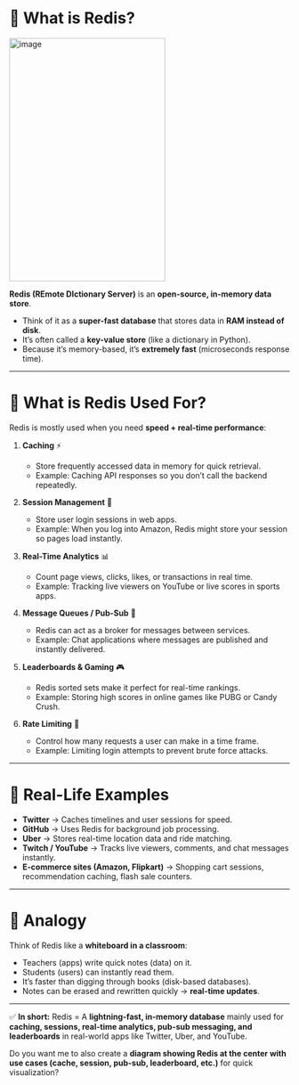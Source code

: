 # 🔹 What is Redis?

<img width="280" height="437" alt="image" src="https://github.com/user-attachments/assets/11529e56-edf3-4e9c-bc03-3ceb0d52e83d" />

**Redis (REmote DIctionary Server)** is an **open-source, in-memory data store**.

* Think of it as a **super-fast database** that stores data in **RAM instead of disk**.
* It’s often called a **key-value store** (like a dictionary in Python).
* Because it’s memory-based, it’s **extremely fast** (microseconds response time).

---

# 🔹 What is Redis Used For?

Redis is mostly used when you need **speed + real-time performance**:

1. **Caching** ⚡

   * Store frequently accessed data in memory for quick retrieval.
   * Example: Caching API responses so you don’t call the backend repeatedly.

2. **Session Management** 👤

   * Store user login sessions in web apps.
   * Example: When you log into Amazon, Redis might store your session so pages load instantly.

3. **Real-Time Analytics** 📊

   * Count page views, clicks, likes, or transactions in real time.
   * Example: Tracking live viewers on YouTube or live scores in sports apps.

4. **Message Queues / Pub-Sub** 📩

   * Redis can act as a broker for messages between services.
   * Example: Chat applications where messages are published and instantly delivered.

5. **Leaderboards & Gaming** 🎮

   * Redis sorted sets make it perfect for real-time rankings.
   * Example: Storing high scores in online games like PUBG or Candy Crush.

6. **Rate Limiting** 🚦

   * Control how many requests a user can make in a time frame.
   * Example: Limiting login attempts to prevent brute force attacks.

---

# 🔹 Real-Life Examples

* **Twitter** → Caches timelines and user sessions for speed.
* **GitHub** → Uses Redis for background job processing.
* **Uber** → Stores real-time location data and ride matching.
* **Twitch / YouTube** → Tracks live viewers, comments, and chat messages instantly.
* **E-commerce sites (Amazon, Flipkart)** → Shopping cart sessions, recommendation caching, flash sale counters.

---

# 🔹 Analogy

Think of Redis like a **whiteboard in a classroom**:

* Teachers (apps) write quick notes (data) on it.
* Students (users) can instantly read them.
* It’s faster than digging through books (disk-based databases).
* Notes can be erased and rewritten quickly → **real-time updates**.

---

✅ **In short:**
Redis = A **lightning-fast, in-memory database** mainly used for **caching, sessions, real-time analytics, pub-sub messaging, and leaderboards** in real-world apps like Twitter, Uber, and YouTube.

Do you want me to also create a **diagram showing Redis at the center with use cases (cache, session, pub-sub, leaderboard, etc.)** for quick visualization?
